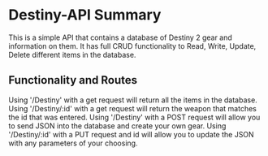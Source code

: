 # Destiny-API Summary
This is a simple API that contains a database of Destiny 2 gear and information on them. It has full CRUD functionality to Read, Write, Update, Delete different items in the database.

## Functionality and Routes
Using '/Destiny' with a get request will return all the items in the database. 
Using '/Destiny/:id' with a get request will return the weapon that matches the id that was entered.
Using '/Destiny' with a POST request will allow you to send JSON into the database and create your own gear.
Using '/Destiny/:id' with a PUT request and id will allow you to update the JSON with any parameters of your choosing. 


